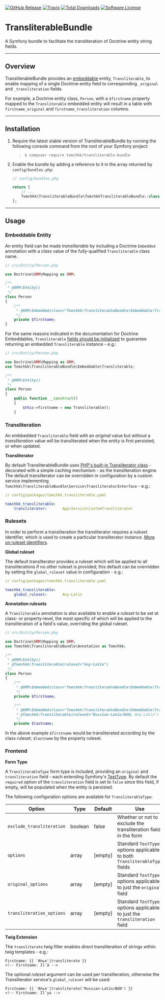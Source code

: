 [![GitHub Release](https://img.shields.io/github/release/tomchkk/transliterable-bundle/all.svg)](https://github.com/tomchkk/transliterable-bundle/releases)
[![Travis](https://img.shields.io/travis/tomchkk/transliterable-bundle.svg)](https://travis-ci.org/tomchkk/transliterable-bundle)
[![Total Downloads](https://img.shields.io/packagist/dt/tomchkk/transliterable-bundle.svg)](https://packagist.org/packages/tomchkk/transliterable-bundle)
[![Software License](https://img.shields.io/badge/license-MIT-brightgreen.svg)](LICENSE)


TransliterableBundle
====================

A Symfony bundle to facilitate the transliteration of Doctrine entity string fields.


___


Overview
--------

TransliterableBundle provides an [embeddable](https://www.doctrine-project.org/projects/doctrine-orm/en/2.6/tutorials/embeddables.html) entity, `Transliterable`, to enable mapping of a single Doctrine entity field to corresponding `_original` and `_transliteration` fields.

For example, a Doctrine entity class, `Person`, with a `$firstname` property mapped to the `Transliterable` embedded entity will result in a table with `firstname_original` and `firstname_transliteration` columns.


___


Installation
------------

1. Require the latest stable version of TransliterableBundle by running the following console command from the root of your Symfony project:
   > `$ composer require tomchkk/transliterable-bundle`
2. Enable the bundle by adding a reference to it in the array returned by `config/bundles.php`:
    ```php
    // config/bundles.php

    return [
        // ...
        Tomchkk\TransliterableBundle\TomchkkTransliterableBundle::class => ['all' => true],
    ];
    ```

___


Usage
-----


### Embeddable Entity

An entity field can be made _transliterable_ by including a Doctrine `Embedded` annotation with a _class_ value of the fully-qualified `Transliterable` class name.

```php
// src/Entity/Person.php

use Doctrine\ORM\Mapping as ORM;

/**
 * @ORM\Entity()
 */
class Person
{
    /**
     * @ORM\Embedded(class="Tomchkk\TransliterableBundle\Embeddable\Transliterable")
     */
    private $firstname;
}
```

For the same reasons indicated in the documentation for Doctrine Embeddables, `Transliterable` [fields should be initialized](https://www.doctrine-project.org/projects/doctrine-orm/en/2.6/tutorials/embeddables.html#initializing-embeddables) to guarantee returning an embedded `Transliterable` instance - e.g.:

```php
// src/Entity/Person.php

use Doctrine\ORM\Mapping as ORM;
use Tomchkk\TransliterableBundle\Embeddable\Transliterable;

/**
 * @ORM\Entity()
 */
class Person
{
    public function __construct()
    {
        $this->firstname = new Transliterable();
    }
```


### Transliteration

An embbedded `Transliterable` field with an _original_ value but without a _transliteration_ value will be transliterated when the entity is first persisted, or when updated.

**Transliterator**

By default TransliterableBundle uses [PHP's built-in Transliterator class](http://php.net/manual/en/class.transliterator.php) - decorated with a simple caching mechanism - as the transliteration engine. The default transliterator can be overridden in configuration by a custom service implementing `Tomchkk\TransliterableBundle\Service\TransliteratorInterface` - e.g.:

```yaml
// config/packages/tomchkk_transliterable.yaml

tomchkk_transliterable:
    transliterator:       App\Service\CustomTransliterator
```


### Rulesets

In order to perform a transliteration the transliterator requires a _ruleset_ identifier, which is used to create a particular transliterator instance. [More on ruleset identifiers](http://userguide.icu-project.org/transforms/general#TOC-Transliterator-Identifiers).

**Global ruleset**

The default transliterator provides a ruleset which will be applied to all transliterations if no other ruleset is provided; this default can be overridden by setting the `global_ruleset` value in configuration - e.g.:

```yaml
// config/packages/tomchkk_transliterable.yaml

tomchkk_transliterable:
    global_ruleset:       Any-Latin
```

**Annotation rulesets**

A `Transliterable` annotation is also available to enable a _ruleset_ to be set at class- or property-level, the most specific of which will be applied to the transliteration of a field's value, overriding the global ruleset.

```php
// src/Entity/Person.php

use Doctrine\ORM\Mapping as ORM;
use Tomchkk\TransliterableBundle\Annotation as Tomchkk;

/**
 * @ORM\Entity()
 * @Tomchkk\Transliterable(ruleset="Any-Latin")
 */
class Person
{
    /**
     * @ORM\Embedded(class="Tomchkk\TransliterableBundle\Embeddable\Transliterable")
     */
    private $firstname;

    /**
     * @ORM\Embedded(class="Tomchkk\TransliterableBundle\Embeddable\Transliterable")
     * @Tomchkk\Transliterable(ruleset="Russian-Latin/BGN; Any-Latin")
     */
    private $lastname;
```

In the above example `$firstname` would be transliterated according by the class ruleset; `$lastname` by the property ruleset.


### Frontend

**Form Type**

A `TransliterableType` form type is included, providing an `original` and `transliteration` field - each extending Symfony's [TextType](https://symfony.com/doc/current/reference/forms/types/text.html). By default the `required` option of the `transliteration` field is set to `false` since this field, if empty, will be populated when the entity is persisted.

The following configuration options are available for `TransliterableType`:

|          Option           |  Type   | Default |                                    Use                                     |
|---------------------------|---------|---------|----------------------------------------------------------------------------|
| `exclude_transliteration` | boolean |  false  |      Whether or not to exclude the transliteration field in the form       |
|         `options`         |  array  | [empty] | Standard `TextType` options applicable to both `TransliterableType` fields |
|    `original_options`     |  array  | [empty] |    Standard `TextType` options applicable to just the `original` field     |
| `transliteration_options` |  array  | [empty] | Standard `TextType` options applicable to just the `transliteration` field |

**Twig Extension**

The `transliterate` twig filter enables direct transliteration of strings within twig templates - e.g.:

```twig
Firstname: {{ 'Илья'|transliterate }}
<!-- Firstname: Ilʹâ -->
```

The optional _ruleset_ argument can be used per transliteration, otherwise the Transliterator service's `global_ruleset` will be used:

```twig
Firstname: {{ 'Илья'|transliterate('Russian-Latin/BGN') }}
<!-- Firstname: Ilʹya -->
```
